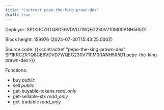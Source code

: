 ```yaml
---
title: "Contract pepe-the-king-prawn-dex"
draft: true
---
```

Deployer: SP1KRCZRTQ8GE6VDVD7WQEG230V710M00ANH5R5D1


 



Block height: 159976 (2024-07-30T15:43:25.000Z)

Source code: {{<contractref "pepe-the-king-prawn-dex" SP1KRCZRTQ8GE6VDVD7WQEG230V710M00ANH5R5D1 pepe-the-king-prawn-dex>}}

Functions:

* buy _public_
* sell _public_
* get-buyable-tokens _read_only_
* get-sellable-stx _read_only_
* get-tradable _read_only_
